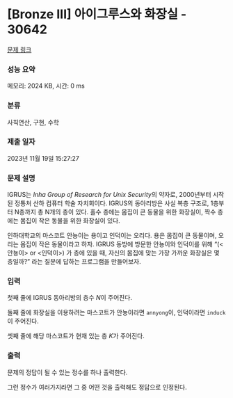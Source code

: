 # [Bronze III] 아이그루스와 화장실 - 30642 

[문제 링크](https://www.acmicpc.net/problem/30642) 

### 성능 요약

메모리: 2024 KB, 시간: 0 ms

### 분류

사칙연산, 구현, 수학

### 제출 일자

2023년 11월 19일 15:27:27

### 문제 설명

<p>IGRUS는 <em>Inha Group of Research for Unix Security</em>의 약자로, 2000년부터 시작된 정통처 산하 컴퓨터 학술 자치회이다. IGRUS의 동아리방은 사실 복층 구조로, 1층부터 N층까지 총 N개의 층이 있다. 홀수 층에는 몸집이 큰 동물을 위한 화장실이, 짝수 층에는 몸집이 작은 동물을 위한 화장실이 있다.</p>

<p>인하대학교의 마스코트 안뇽이는 용이고 인덕이는 오리다. 용은 몸집이 큰 동물이며, 오리는 몸집이 작은 동물이라고 하자. IGRUS 동방에 방문한 안뇽이와 인덕이를 위해 “(<안뇽이> or <인덕이>) 가 <K>층에 있을 때, 자신의 몸집에 맞는 가장 가까운 화장실은 몇 층일까?” 라는 질문에 답하는 프로그램을 만들어보자.</p>

### 입력 

 <p>첫째 줄에 IGRUS 동아리방의 층수 <em>N</em>이 주어진다.</p>

<p>둘째 줄에 화장실을 이용하려는 마스코트가 안뇽이라면 <code>annyong</code>이, 인덕이라면 <code>induck</code>이 주어진다.</p>

<p>셋째 줄에 해당 마스코트가 현재 있는 층 <em>K</em>가 주어진다.</p>

### 출력 

 <p>문제의 정답이 될 수 있는 정수를 하나 출력한다.</p>

<p>그런 정수가 여러가지라면 그 중 어떤 것을 출력해도 정답으로 인정된다.</p>

